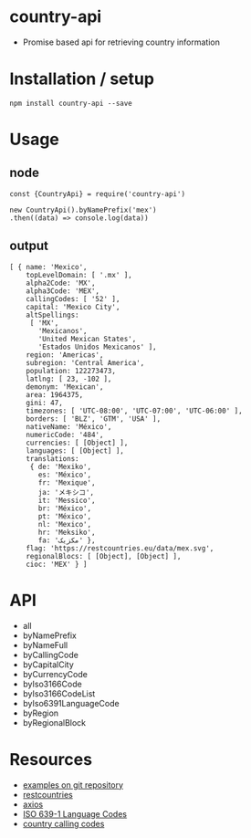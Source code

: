 # country-api #

* Promise based api for retrieving country information

# Installation / setup #
```
npm install country-api --save
```

# Usage #

## node ##
```
const {CountryApi} = require('country-api')

new CountryApi().byNamePrefix('mex')
.then((data) => console.log(data))

```
## output
```
[ { name: 'Mexico',
    topLevelDomain: [ '.mx' ],
    alpha2Code: 'MX',
    alpha3Code: 'MEX',
    callingCodes: [ '52' ],
    capital: 'Mexico City',
    altSpellings:
     [ 'MX',
       'Mexicanos',
       'United Mexican States',
       'Estados Unidos Mexicanos' ],
    region: 'Americas',
    subregion: 'Central America',
    population: 122273473,
    latlng: [ 23, -102 ],
    demonym: 'Mexican',
    area: 1964375,
    gini: 47,
    timezones: [ 'UTC-08:00', 'UTC-07:00', 'UTC-06:00' ],
    borders: [ 'BLZ', 'GTM', 'USA' ],
    nativeName: 'México',
    numericCode: '484',
    currencies: [ [Object] ],
    languages: [ [Object] ],
    translations:
     { de: 'Mexiko',
       es: 'México',
       fr: 'Mexique',
       ja: 'メキシコ',
       it: 'Messico',
       br: 'México',
       pt: 'México',
       nl: 'Mexico',
       hr: 'Meksiko',
       fa: 'مکزیک' },
    flag: 'https://restcountries.eu/data/mex.svg',
    regionalBlocs: [ [Object], [Object] ],
    cioc: 'MEX' } ]

```

# API # 

* all
* byNamePrefix
* byNameFull
* byCallingCode
* byCapitalCity
* byCurrencyCode
* byIso3166Code
* byIso3166CodeList
* byIso6391LanguageCode
* byRegion
* byRegionalBlock

# Resources #

* [examples on git repository](doc/index.md)
* [restcountries](https://restcountries.eu)
* [axios](https://github.com/axios/axios)
* [ISO 639-1 Language Codes](https://en.wikipedia.org/wiki/List_of_ISO_639-1_codes)
* [country calling codes](https://en.wikipedia.org/wiki/List_of_country_calling_codes)
